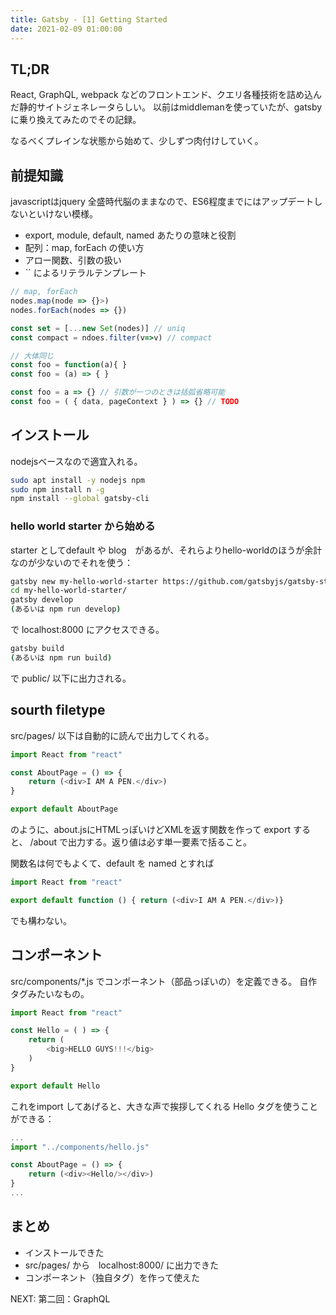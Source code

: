```yaml
---
title: Gatsby - [1] Getting Started
date: 2021-02-09 01:00:00
---
```


## TL;DR
React, GraphQL, webpack などのフロントエンド、クエリ各種技術を詰め込んだ静的サイトジェネレータらしい。
以前はmiddlemanを使っていたが、gatsbyに乗り換えてみたのでその記録。

なるべくプレインな状態から始めて、少しずつ肉付けしていく。

## 前提知識

javascriptはjquery 全盛時代脳のままなので、ES6程度までにはアップデートしないといけない模様。

- export, module, default, named あたりの意味と役割
- 配列：map, forEach の使い方
- アロー関数、引数の扱い
- `` によるリテラルテンプレート

```js
// map, forEach
nodes.map(node => {}>)
nodes.forEach(nodes => {})

const set = [...new Set(nodes)] // uniq
const compact = ndoes.filter(v=>v) // compact

// 大体同じ
const foo = function(a){ }  
const foo = (a) => { }

const foo = a => {} // 引数が一つのときは括弧省略可能
const foo = ( { data, pageContext } ) => {} // TODO
```
## インストール
nodejsベースなので適宜入れる。

```sh
sudo apt install -y nodejs npm
sudo npm install n -g
npm install --global gatsby-cli
```

### hello world starter から始める
starter としてdefault や blog　があるが、それらよりhello-worldのほうが余計なのが少ないのでそれを使う：

```sh
gatsby new my-hello-world-starter https://github.com/gatsbyjs/gatsby-starter-hello-world
cd my-hello-world-starter/
gatsby develop
(あるいは npm run develop)
```

で localhost:8000 にアクセスできる。

```sh
gatsby build
(あるいは npm run build)
```

で public/ 以下に出力される。

## sourth filetype

src/pages/ 以下は自動的に読んで出力してくれる。

```js:title=src/pages/about.js
import React from "react"

const AboutPage = () => {
    return (<div>I AM A PEN.</div>)
}

export default AboutPage
```

のように、about.jsにHTMLっぽいけどXMLを返す関数を作って export すると、 /about で出力する。返り値は必す単一要素で括ること。

関数名は何でもよくて、default を named とすれば

```js
import React from "react"

export default function () { return (<div>I AM A PEN.</div>)}
```

でも構わない。

## コンポーネント

src/components/*.js でコンポーネント（部品っぽいの）を定義できる。
自作タグみたいなもの。

```js:title=src/components/hello.js
import React from "react"

const Hello = ( ) => {
    return (
        <big>HELLO GUYS!!!</big>
    )
}

export default Hello
```

これをimport してあげると、大きな声で挨拶してくれる Hello タグを使うことができる：

```js:title=src/pages/about.js
...
import "../components/hello.js"

const AboutPage = () => {
    return (<div><Hello/></div>)
}
...
```

## まとめ

- インストールできた
- src/pages/ から　localhost:8000/ に出力できた
- コンポーネント（独自タグ）を作って使えた

<Link to="../02-graphql">NEXT: 第二回：GraphQL</Link>
